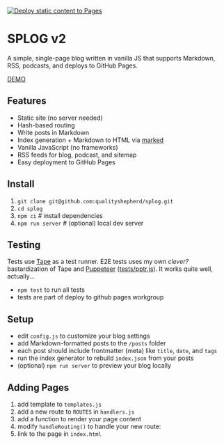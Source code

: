 [![Deploy static content to Pages](https://github.com/qualityshepherd/splog/actions/workflows/deploy2pages.yml/badge.svg)](https://github.com/qualityshepherd/splog/actions/workflows/deploy2pages.yml)

# SPLOG v2

A simple, single-page blog written in vanilla JS that supports Markdown, RSS, podcasts, and deploys to GitHub Pages.

[DEMO](https://splog.brine.dev)

## Features
- Static site (no server needed)
- Hash-based routing
- Write posts in Markdown
- Index generation + Markdown to HTML via [marked](https://github.com/markedjs/marked)
- Vanilla JavaScript (no frameworks)
- RSS feeds for blog, podcast, and sitemap
- Easy deployment to GitHub Pages

## Install
1. `git clone git@github.com:qualityshepherd/splog.git`
1. `cd splog`
1. `npm ci`           # install dependencies
1. `npm run server`   # (optional) local dev server

## Testing
Tests use [Tape](https://www.npmjs.com/package/tape) as a test runner. E2E tests uses my own _clever?_ bastardization of Tape and [Puppeteer](https://www.npmjs.com/package/puppeteer) ([tests/pptr.js](https://github.com/qualityshepherd/splog/blob/main/tests/pptr.js)). It works quite well, actually...

- `npm test` to run all tests
- tests are part of deploy to github pages workgroup

## Setup
- edit `config.js` to customize your blog settings
- add Markdown-formatted posts to the `/posts` folder
- each post should include frontmatter (meta) like `title`, `date`, and `tags`
- run the index generator to rebuild `index.json` from your posts
- (optional) `npm run server` to preview your blog locally

## Adding Pages
1. add template to `templates.js`
1. add a new route to `ROUTES` in `handlers.js`
1. add a function to render your page content
1. modify `handleRouting()` to handle your new route:
1. link to the page in `index.html`
